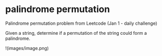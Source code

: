 # palindrome permutation

Palindrome permutation problem from Leetcode (Jan 1 - daily challenge)

Given a string, determine if a permutation of the string could form a palindrome.

!(images/image.png)